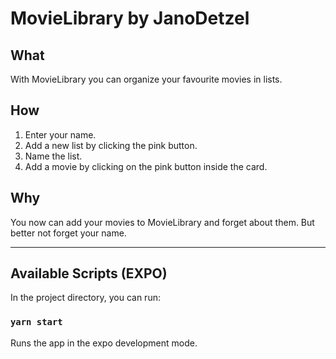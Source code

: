# MovieLibrary by JanoDetzel

## What

With MovieLibrary you can organize your favourite movies in lists.

## How

1. Enter your name.
2. Add a new list by clicking the pink button.
3. Name the list.
4. Add a movie by clicking on the pink button inside the card.

## Why

You now can add your movies to MovieLibrary and forget about them.
But better not forget your name.

---

## Available Scripts (EXPO)

In the project directory, you can run:

### `yarn start`

Runs the app in the expo development mode.
